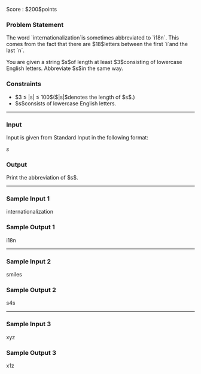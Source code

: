
<div>

<span>

<span>

<p>
Score : $200$points
</p>

<div>

<section>

### **Problem Statement**

<p>
The word `internationalization`is sometimes abbreviated to `i18n`.
This comes from the fact that there are $18$letters between the first `i`and the last `n`.
</p>

<p>
You are given a string $s$of length at least $3$consisting of lowercase English letters.
Abbreviate $s$in the same way.
</p>

</section>

</div>

<div>

<section>

### **Constraints**

<ul>

<li>
$3 ≤ |s| ≤ 100$($|s|$denotes the length of $s$.)
</li>

<li>
$s$consists of lowercase English letters.
</li>

</ul>

</section>

</div>

---

<div>

<div>

<section>

### **Input**

<p>
Input is given from Standard Input in the following format:
</p>

<div>

$s$
</div>

</section>

</div>

<div>

<section>

### **Output**

<p>
Print the abbreviation of $s$.
</p>

</section>

</div>

</div>

---

<div>

<section>

### **Sample Input 1**

<div>

internationalization

</div>

</section>

</div>

<div>

<section>

### **Sample Output 1**

<div>

i18n

</div>

</section>

</div>

---

<div>

<section>

### **Sample Input 2**

<div>

smiles

</div>

</section>

</div>

<div>

<section>

### **Sample Output 2**

<div>

s4s

</div>

</section>

</div>

---

<div>

<section>

### **Sample Input 3**

<div>

xyz

</div>

</section>

</div>

<div>

<section>

### **Sample Output 3**

<div>

x1z

</div>

</section>

</div>

</span>

</span>

</div>
